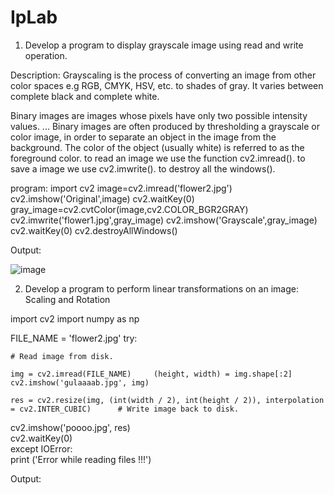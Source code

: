 # IpLab
1. Develop a program to display grayscale image using read and write operation.

Description: Grayscaling is the process of converting an image from other color spaces e.g RGB, CMYK, HSV, etc. to shades of gray. It varies between complete black and complete white.

Binary images are images whose pixels have only two possible intensity values. ... Binary images are often produced by thresholding a grayscale or color image, in order to separate an object in the image from the background. The color of the object (usually white) is referred to as the foreground color. to read an image we use the function cv2.imread(). to save a image we use cv2.imwrite(). to destroy all the windows(). 

program:
import cv2 
image=cv2.imread('flower2.jpg') cv2.imshow('Original',image) 
cv2.waitKey(0) gray_image=cv2.cvtColor(image,cv2.COLOR_BGR2GRAY)
cv2.imwrite('flower1.jpg',gray_image)
cv2.imshow('Grayscale',gray_image)
cv2.waitKey(0) 
cv2.destroyAllWindows() 

Output:

![image](https://user-images.githubusercontent.com/72368912/104432190-c607c300-55ae-11eb-9a49-56d225c04eec.png)

2) Develop a program to perform linear transformations on an image: Scaling and Rotation

 
import cv2 import numpy as np  
   
FILE_NAME = 'flower2.jpg' try:  
     
    # Read image from disk.  
     
    img = cv2.imread(FILE_NAME)     (height, width) = img.shape[:2]     cv2.imshow('gulaaaab.jpg', img)  
 
    res = cv2.resize(img, (int(width / 2), int(height / 2)), interpolation = cv2.INTER_CUBIC)      # Write image back to disk.     
 cv2.imshow('poooo.jpg', res)      
cv2.waitKey(0)    
except IOError:  
    print ('Error while reading files !!!') 


Output:



